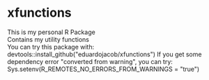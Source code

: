 # xfunctions

This is my personal R Package  
Contains my utility functions  
You can try this package with:  
devtools::install_github("eduardojacob/xfunctions") 
If you get some dependency error "converted from warning", you can try:
Sys.setenv(R_REMOTES_NO_ERRORS_FROM_WARNINGS = "true")
